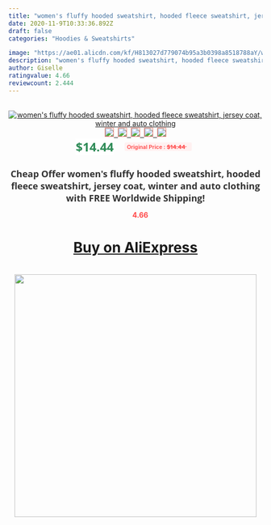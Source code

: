 ```yaml
---
title: "women's fluffy hooded sweatshirt, hooded fleece sweatshirt, jersey coat, winter and auto clothing"
date: 2020-11-9T10:33:36.892Z
draft: false
categories: "Hoodies & Sweatshirts"

image: "https://ae01.alicdn.com/kf/H813027d779074b95a3b0398a8518788aY/women-s-fluffy-hooded-sweatshirt-hooded-fleece-sweatshirt-jersey-coat-winter-and-auto-clothing.jpg"
description: "women's fluffy hooded sweatshirt, hooded fleece sweatshirt, jersey coat, winter and auto clothing"
author: Giselle
ratingvalue: 4.66
reviewcount: 2.444
---
```

<br>
<div style="text-align: center;">
<a href="https://s.click.aliexpress.com/e/_AdhNm5" target="_blank" rel="nofollow noopener noreferrer"><img alt="women's fluffy hooded sweatshirt, hooded fleece sweatshirt, jersey coat, winter and auto clothing" class="magnifier-image" src="https://ae01.alicdn.com/kf/H813027d779074b95a3b0398a8518788aY/women-s-fluffy-hooded-sweatshirt-hooded-fleece-sweatshirt-jersey-coat-winter-and-auto-clothing.jpg_640x640.jpg">
<br>
<img style="border:1px solid salmon" src="https://ae01.alicdn.com/kf/H813027d779074b95a3b0398a8518788aY/women-s-fluffy-hooded-sweatshirt-hooded-fleece-sweatshirt-jersey-coat-winter-and-auto-clothing.jpg_120x120.jpg">&nbsp;&nbsp;<img style="border:1px solid salmon" src="https://ae01.alicdn.com/kf/H0c5682c77307449385a387bfca8d4973u/women-s-fluffy-hooded-sweatshirt-hooded-fleece-sweatshirt-jersey-coat-winter-and-auto-clothing.jpg_120x120.jpg">&nbsp;&nbsp;<img style="border:1px solid salmon" src="https://ae01.alicdn.com/kf/H37c9a7082333429db0ed2fc0c9e9b001k/women-s-fluffy-hooded-sweatshirt-hooded-fleece-sweatshirt-jersey-coat-winter-and-auto-clothing.jpg_120x120.jpg">&nbsp;&nbsp;<img style="border:1px solid salmon" src="https://ae01.alicdn.com/kf/H76131b46d73e48d087600f1297a731fef/women-s-fluffy-hooded-sweatshirt-hooded-fleece-sweatshirt-jersey-coat-winter-and-auto-clothing.jpg_120x120.jpg">&nbsp;&nbsp;<img style="border:1px solid salmon" src="https://ae01.alicdn.com/kf/H4b76d757f8b044bca91ad4a1d4c93644h/women-s-fluffy-hooded-sweatshirt-hooded-fleece-sweatshirt-jersey-coat-winter-and-auto-clothing.jpg_120x120.jpg"></a></div><br0>
<div style="text-align: center;"><span style="background-color: white; border: 0px; box-sizing: border-box; color: seagreen; display: inline-block; font-family: &quot;open sans&quot; , &quot;arial&quot; , &quot;helvetica&quot; , sans-serif , &quot;heiti&quot;; font-size: 24px; font-stretch: inherit; font-weight: 700; line-height: inherit; margin: 0px 10px 0px 0px; padding: 0px; vertical-align: middle;">$14.44 </span>
<span style="background: rgb(255 , 241 , 241); border-radius: 3px; border: 0px; box-sizing: border-box; color: #ff4747; display: inline-block; font-family: inherit; font-size: 12px; font-stretch: inherit; font-style: inherit; font-variant: inherit; font-weight: 600; line-height: inherit; margin: 0px; padding: 2px 5px; transform: scale(0.9); vertical-align: middle;">Original Price : <b style="text-decoration: line-through;">$14.44 </b> &nbsp;&nbsp;</span></div>
<h1 style="color: #333333; display: inline-block; font-family: &quot;open sans&quot; , &quot;arial&quot; , &quot;helvetica&quot; , sans-serif , &quot;heiti&quot;; font-size: 18px; font-stretch: inherit; font-weight: 700; text-align: center;">Cheap Offer women's fluffy hooded sweatshirt, hooded fleece sweatshirt, jersey coat, winter and auto clothing with FREE Worldwide Shipping!</h1>
<div style="color: #ff4747; text-align: center;">
<img src="https://4.bp.blogspot.com/-M0ZcTcb-5uY/XleCXlxnR4I/AAAAAAAAAEc/OrjgMkXV1oMQFaCRZj5HQwOCBcu3w1FegCPcBGAYYCw/s1600/star.png" style="height: 15px;">&nbsp;<b>4.66</b></div>
<div class="button_cont" align="center"><a class="buynow_a" href="https://s.click.aliexpress.com/e/_AdhNm5" target="_blank" rel="nofollow noopener noreferrer"><H1>Buy on AliExpress</H1></a></div><br>
<div class="separator" style="clear: both; text-align: center;">
<img src="https://lh3.googleusercontent.com/-pTy5HemUv9M/XlePHvY0dAI/AAAAAAAAAE4/0nX5iRUoIWY8eMW9Dpxeirr157OZliDIgCLcBGAsYHQ/s1600/badge.gif" width="480">
</div>
